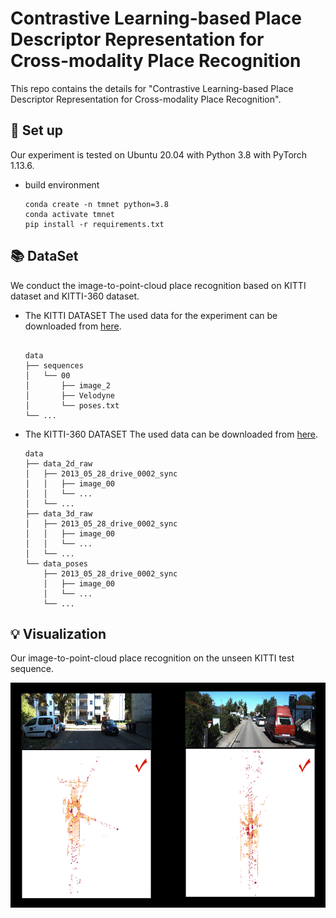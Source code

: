 #  Contrastive Learning-based Place Descriptor Representation for Cross-modality Place Recognition

This repo contains the details for "Contrastive Learning-based Place Descriptor Representation for Cross-modality Place Recognition".

## 🔑 Set up 
Our experiment is tested on Ubuntu 20.04 with Python 3.8 with PyTorch 1.13.6.
- build environment
  ```
  conda create -n tmnet python=3.8
  conda activate tmnet
  pip install -r requirements.txt
  ```

## 📚 DataSet
We conduct the image-to-point-cloud place recognition based on KITTI dataset and KITTI-360 dataset.

- The KITTI DATASET
The used data for the experiment can be downloaded from [here](https://www.cvlibs.net/datasets/kitti/index.php).
  ```

  data  
  ├── sequences  
  │   └── 00  
  │       ├── image_2  
  │       ├── Velodyne  
  │       └── poses.txt  
  └── ...
  ```

- The KITTI-360 DATASET
The used data can be downloaded from [here](https://www.cvlibs.net/datasets/kitti-360/index.php).

  ```
  data  
  ├── data_2d_raw    
  │   ├── 2013_05_28_drive_0002_sync  
  │   │   ├── image_00  
  │   │   └── ...  
  │   └── ...  
  ├── data_3d_raw  
  │   ├── 2013_05_28_drive_0002_sync  
  │   │   ├── image_00  
  │   │   └── ...  
  │   └── ...  
  └── data_poses  
      ├── 2013_05_28_drive_0002_sync  
      │   ├── image_00  
      │   └── ...  
      └── ...
  ```

## 💡  Visualization
Our image-to-point-cloud place recognition on the unseen KITTI test sequence.

<div>
<img src="https://github.com/emilyemliyM/TMNet/blob/main/img/kitti08_demo2.gif" alt="描述文本" width="720" height="360">
</div>



